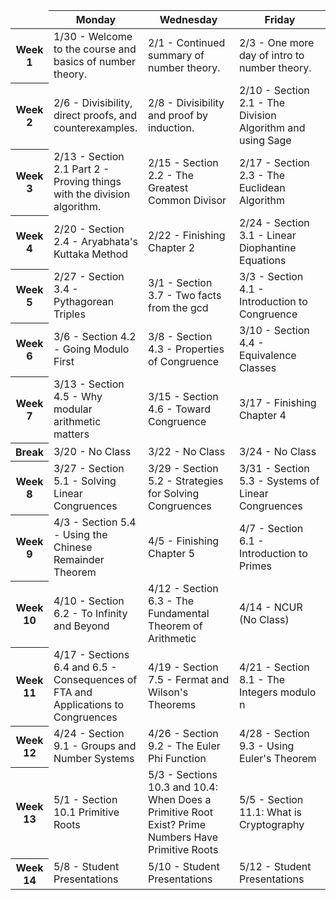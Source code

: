 <link href="https://media.uwex.edu/app/droplets_v3/css/droplets.css" rel="stylesheet"/>
<script href="https://media.uwex.edu/app/droplets_v3/script/droplets.js" type="test/javascript">
</script>
<div id="uws-droplets-page">
 <table class="hover">
  <thead>
   <tr>
    <td style="width:10%">
    </td>
    <th style="width:30%">
     Monday
    </th>
    <th style="width:30%">
     Wednesday
    </th>
    <th style="width:30%">
     Friday
    </th>
   </tr>
  </thead>
  <tbody>
   <tr>
    <th>
     Week 1
    </th>
    <td>
     1/30 - Welcome to the course and basics of number theory.
    </td>
    <td>
     2/1 - Continued summary of number theory.
    </td>
    <td>
     2/3 - One more day of intro to number theory.
    </td>
   </tr>
   <tr>
    <th>
     Week 2
    </th>
    <td>
     2/6 - Divisibility, direct proofs, and counterexamples.
    </td>
    <td>
     2/8 - Divisibility and proof by induction.
    </td>
    <td>
     2/10 - Section 2.1 - The Division Algorithm and using Sage
    </td>
   </tr>
   <tr>
    <th>
     Week 3
    </th>
    <td>
     2/13 - Section 2.1 Part 2 - Proving things with the division algorithm.
    </td>
    <td>
     2/15 - Section 2.2 - The Greatest Common Divisor
    </td>
    <td>
     2/17 - Section 2.3 - The Euclidean Algorithm
    </td>
   </tr>
   <tr>
    <th>
     Week 4
    </th>
    <td>
     2/20 - Section 2.4 - Aryabhata's Kuttaka Method
    </td>
    <td>
     2/22 - Finishing Chapter 2
    </td>
    <td>
     2/24 - Section 3.1 - Linear Diophantine Equations
    </td>
   </tr>
   <tr>
    <th>
     Week 5
    </th>
    <td>
     2/27 - Section 3.4 - Pythagorean Triples
    </td>
    <td>
     3/1 - Section 3.7 - Two facts from the gcd
    </td>
    <td>
     3/3 - Section 4.1 - Introduction to Congruence
    </td>
   </tr>
   <tr>
    <th>
     Week 6
    </th>
    <td>
     3/6 - Section 4.2 - Going Modulo First
    </td>
    <td>
     3/8 - Section 4.3 - Properties of Congruence
    </td>
    <td>
     3/10 - Section 4.4 - Equivalence Classes
    </td>
   </tr>
   <tr>
    <th>
     Week 7
    </th>
    <td>
     3/13 - Section 4.5 - Why modular arithmetic matters
    </td>
    <td>
     3/15 - Section 4.6 - Toward Congruence
    </td>
    <td>
     3/17 - Finishing Chapter 4
    </td>
   </tr>
   <tr>
    <th>
     Break
    </th>
    <td>
     3/20 - No Class
    </td>
    <td>
     3/22 - No Class
    </td>
    <td>
     3/24 - No Class
    </td>
   </tr>
   <tr>
    <th>
     Week 8
    </th>
    <td>
     3/27 - Section 5.1 - Solving Linear Congruences
    </td>
    <td>
     3/29 - Section 5.2 - Strategies for Solving Congruences
    </td>
    <td>
     3/31 - Section 5.3 - Systems of Linear Congruences
    </td>
   </tr>
   <tr>
    <th>
     Week 9
    </th>
    <td>
     4/3 - Section 5.4 - Using the Chinese Remainder Theorem
    </td>
    <td>
     4/5 - Finishing Chapter 5
    </td>
    <td>
     4/7 - Section 6.1 - Introduction to Primes
    </td>
   </tr>
   <tr>
    <th>
     Week 10
    </th>
    <td>
     4/10 - Section 6.2 - To Infinity and Beyond
    </td>
    <td>
     4/12 - Section 6.3 - The Fundamental Theorem of Arithmetic
    </td>
    <td>
     4/14 - NCUR (No Class)
    </td>
   </tr>
   <tr>
    <th>
     Week 11
    </th>
    <td>
     4/17 - Sections 6.4 and 6.5 - Consequences of FTA and Applications to Congruences
    </td>
    <td>
     4/19 - Section 7.5 - Fermat and Wilson's Theorems
    </td>
    <td>
     4/21 - Section 8.1 - The Integers modulo n
    </td>
   </tr>
   <tr>
    <th>
     Week 12
    </th>
    <td>
     4/24 - Section 9.1 - Groups and Number Systems
    </td>
    <td>
     4/26 - Section 9.2 - The Euler Phi Function
    </td>
    <td>
     4/28 - Section 9.3 - Using Euler's Theorem
    </td>
   </tr>
   <tr>
    <th>
     Week 13
    </th>
    <td>
     5/1 - Section 10.1 Primitive Roots
    </td>
    <td>
     5/3 - Sections 10.3 and 10.4: When Does a Primitive Root Exist? Prime Numbers Have Primitive Roots
    </td>
    <td>
     5/5 - Section 11.1: What is Cryptography
    </td>
   </tr>
   <tr>
    <th>
     Week 14
    </th>
    <td>
     5/8 - Student Presentations
    </td>
    <td>
     5/10 - Student Presentations
    </td>
    <td>
     5/12 - Student Presentations
    </td>
   </tr>
  </tbody>
 </table>
</div>